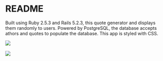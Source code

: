 # README

Built using Ruby 2.5.3 and Rails 5.2.3, this quote generator and displays them randomly to users. Powered by PostgreSQL, the database accepts athors and quotes to populate the database. This app is styled with CSS.



<img src="http://www.devanpotterbonar.com/assets/splurty-33e2d8ccf1c3db84a19a8965630a40ed420c0aab42e0cb53a92f4080e4d1d1ad.png" />
<br />
<br />
<img src="https://docs.google.com/uc?id=1SAyvV_HjN6PPeJ7U6genJBe8RnMHVw51" />
